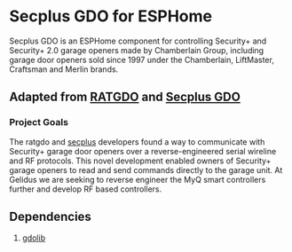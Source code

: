 # Secplus GDO for ESPHome

Secplus GDO is an ESPHome component for controlling Security+ and Security+ 2.0 garage openers
made by Chamberlain Group, including garage door openers sold since 1997 under the Chamberlain,
LiftMaster, Craftsman and Merlin brands.

## Adapted from [RATGDO](https://github.com/ratgdo) and [Secplus GDO](https://github.com/konnected-io)



### Project Goals
The ratgdo and [secplus](https://github.com/argilo/secplus) developers found a way to communicate with Security+ garage door openers over a reverse-engineered serial wireline and RF protocols. This novel development enabled owners of Security+ garage openers to read and send commands directly to the garage unit.
At Gelidus we are seeking to reverse engineer the MyQ smart controllers further and develop RF based controllers.

## Dependencies

1. [gdolib](https://github.com/gelidusresearch/gdolib)